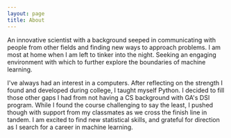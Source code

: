 ```yaml
---
layout: page
title: About
---
```


An innovative scientist with a background seeped in communicating with people from other fields and finding new ways to approach problems. I am most at home when I am left to tinker into the night. Seeking an engaging environment with which to further explore the boundaries of machine learning.

  I've always had an interest in a computers. After reflecting on the strength I found and developed during college, I taught myself Python. I decided to fill those other gaps I had from not having a CS background with GA's DSI program. While I found the course challenging to say the least, I pushed though with support from my classmates as we cross the finish line in tandem. I am excited to find new statistical skills, and grateful for direction as I search for a career in machine learning.
